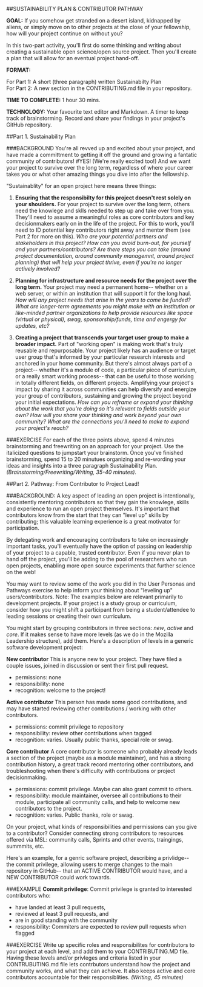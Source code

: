 ##SUSTAINABILITY PLAN & CONTRIBUTOR PATHWAY

**GOAL:** If you somehow get stranded on a desert island, kidnapped by aliens, or simply move on to other projects at the close of your fellowship, how will your project continue on without you? 

In this two-part activity, you'll first do some thinking and writing about creating a sustainable open science/open source project. Then you'll create a plan that will allow for an eventual project hand-off. 

**FORMAT:** 

For Part 1: A short (three paragraph) written Sustainabilty Plan  
For Part 2: A new section in the CONTRIBUTING.md file in your repository.

**TIME TO COMPLETE:** 1 hour 30 mins.

**TECHNOLOGY:** Your favourite text editor and Markdown. A timer to keep track of brainstorming. Record and share your findings in your project's GitHub repository.

##Part 1. Sustainability Plan

###BACKGROUND
You're all revved up and excited about your project, and have made a committment to getting it off the ground and growing a fantatic community of contributors!
#YES! 
(We're really excited too!) And we want your project to survive over the long term, regardless of where your career takes you or what other amazing things you dive into after the fellowship.  

"Sustainablity" for an open project here means three things: 

1. **Ensuring that the responsibilty for this project doesn't rest solely on your shoulders.** For your project to survive over the long term, others need the knowlege and sklls needed to step up and take over from you. They'll need to assume a meaningful roles as core contributors and key decisionmakers early on in the life of the project. For this to work, you'll need to ID potential key contributors right away and mentor them (see Part 2 for more on this). *Who are your potential partners and stakeholders in this project? How can you avoid burn-out, for yourself and your partners/contributors? Are there steps you can take (around project documentation, around community managemnt, around project planning) that will help your project thrive, even if you're no longer actively involved?* 

2. **Planning for infrastructure and resource needs for the project over the long term.** Your project may need a permanent home-- whether on a web server, or within an institution that will support it for the long haul. *How will any project needs that arise in the years to come be funded? What are longer-term agreements you might make with an institution or like-minded partner organizations to help provide resources like space (virtual or physical), swag, sponsorship/funds, time and engergy for updates, etc?*

3. **Creating a project that transcends your target user group to make a broader impact.** Part of "working open" is making work that's truly reusable and repurposable. Your project likely has an audience or target user group that's informed by your particular research interests and anchored in your home community. But there's almost always part of a project-- whether it's a module of code, a particular piece of curriculum, or a really smart working process-- that can be useful to those working in totally different fields, on different projects. Amplifying your project's impact by sharing it across communities can help diversify and energize your group of contributors, sustaining and growing the project beyond your initial expectations.  *How can you reframe or expand your thinking about the work that you're doing so it's relevant to fields outside your own? How will you share your thinking and work beyond your own community? What are the connections you'll need to make to expand your project's reach?*  
 
###EXERCISE
For each of the three points above, spend 4 minutes brainstorming and freewriting on an approach for your project. Use the italicized questions to jumpstart your brainstorm. Once you've finished brainstorming, spend 15 to 20 minutues organizing and re-wording your ideas and insights into a three paragraph Sustainability Plan. *(Brainstorming/Freewriting/Writing, 35-40 minutes).*

##Part 2. Pathway: From Contributor to Project Lead!

###BACKGROUND: 
A key aspect of leading an open project is intentionally, consistently mentoring contributors so that they gain the knowlege, skills and experience to run an open project themselves. It's important that contributors know from the start that they can "level up" skills by contributing; this valuable learning experience is a great motivator for participation. 

By delegating work and encouraging contributors to take on increasingly important tasks, you'll eventually have the option of passing on leadership of your project to a capable, trusted contributor. Even if you never plan to hand off the project, you'll be adding to the pool of researchers who run open projects, enabling more open source experiments that further science on the web! 

You may want to review some of the work you did in the User Personas and Pathways exercise to help inform your thinking about "leveling up" users/contributors. Note: The examples below are relevant primarily to development projects. If your project is a study group or curriculum, consider how you might shift a participant from being a student/attendee to leading sessions or creating their own curriculum.

You might start by grouping contributors in three sections: *new*, *active* and *core*. If it makes sense to have more levels (as we do in the Mozilla Leadership structure), add them. Here's a description of levels in a generic software development project:

**New contributor**
This is anyone new to your project. They have filed a couple issues, joined in discussion or sent their first pull request.

* permissions: none
* responsibility: none
* recognition: welcome to the project! 

**Active contributor**
This person has made some good contributions, and may have started reviewing other contributions / working with other contributors.

* permissions: commit privilege to repository
* responsibility: review other contributions when tagged
* recognition: varies. Usually public thanks, special role or swag.

**Core contributor**
A core contributor is someone who probably already leads a section of the project (maybe as a module maintainer), and has a strong contribution history, a great track record  mentoring other contributors, and troubleshooting when there's difficulty with contributions or project decisionmaking.

* permissions: commit privilege. Maybe can also grant commit to others.
* responsibility: module maintainer, oversee all contributions to their module, participate all community calls, and help to welcome new contributors to the project. 
* recognition: varies. Public thanks, role or swag.

On your project, what kinds of responsibilities and permissions can you give to a contributor?  Consider connecting strong contributors to resources offered via MSL: community calls, Sprints and other events, traingings, summmits, etc. 

Here's an example, for a genric software project,  describing a privlidge-- the commit privilege, allowing users to merge changes to the main repository in GitHub-- that an ACTIVE CONTRIBUTOR would have, and a NEW CONTRIBUTOR could work towards. 

###EXAMPLE
**Commit privilege**: Commit privilege is granted to interested contributors who:

* have landed at least 3 pull requests,
* reviewed at least 3 pull requests, and
* are in good standing with the community
* responsibility: Commiters are expected to review pull requests when flagged

###EXERCISE
Write up specific roles and responsibilites for contributors to your project at each level, and add them to your CONTRIBUTING.MD file. Having these levels and/or privleges and criteria listed in your CONTRUBUTING.md file lets contrbutors understand how the project and community works, and what they can achieve. It also keeps active and core contributors accountable for their responsiblities. *(Writing, 45 minutes)*








